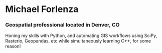 # Michael Forlenza
### Geospatial professional located in Denver, CO

Honing my skills with Python, and automating GIS workflows using
SciPy, Rasterio, Geopandas, etc
while simultaneously learning C++, for some reason!

<!---
forlenza/forlenza is a ✨ special ✨ repository because its `README.md` (this file) appears on your GitHub profile.
You can click the Preview link to take a look at your changes.
--->
